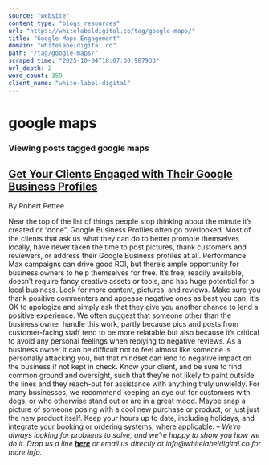 ```yaml
---
source: "website"
content_type: "blogs_resources"
url: "https://whitelabeldigital.co/tag/google-maps/"
title: "Google Maps Engagement"
domain: "whitelabeldigital.co"
path: "/tag/google-maps/"
scraped_time: "2025-10-04T18:07:30.987933"
url_depth: 2
word_count: 359
client_name: "white-label-digital"
---
```


# google maps

### Viewing posts tagged google maps

## [Get Your Clients Engaged with Their Google Business Profiles](https://whitelabeldigital.co/get-your-clients-engaged-with-their-google-business-profiles/)

By Robert Pettee

Near the top of the list of things people stop thinking about the minute it’s created or “done”, Google Business Profiles often go overlooked. Most of the clients that ask us what they can do to better promote themselves locally, have never taken the time to post pictures, thank customers and reviewers, or address their Google Business profiles at all. Performance Max campaigns can drive good ROI, but there’s ample opportunity for business owners to help themselves for free. It’s free, readily available, doesn’t require fancy creative assets or tools, and has huge potential for a local business. Look for more content, pictures, and reviews. Make sure you thank positive commenters and appease negative ones as best you can, it’s OK to apologize and simply ask that they give you another chance to lend a positive experience. We often suggest that someone other than the business owner handle this work, partly because pics and posts from customer-facing staff tend to be more relatable but also because it’s critical to avoid any personal feelings when replying to negative reviews. As a business owner it can be difficult not to feel almost like someone is personally attacking you, but that mindset can lend to negative impact on the business if not kept in check. Know your client, and be sure to find common ground and oversight, such that they’re not likely to paint outside the lines and they reach-out for assistance with anything truly unwieldy. For many businesses, we recommend keeping an eye out for customers with dogs, or who otherwise stand out or are in a great mood. Maybe snap a picture of someone posing with a cool new purchase or product, or just just the new product itself. Keep your hours up to date, including holidays, and integrate your booking or ordering systems, where applicable. – _We’re always looking for problems to solve, and we’re happy to show you how we do it. Drop us a line [**here**](https://whitelabeldigital.co/contact/) or email us directly at _info@whitelabeldigital.co_ for more info._